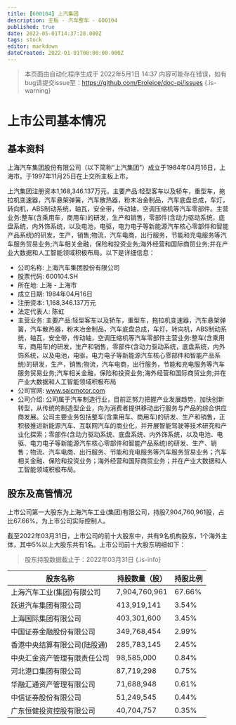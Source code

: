 ```yaml
---
title: [600104] 上汽集团
description: 主板 - 汽车整车 - 600104
published: true
date: 2022-05-01T14:37:28.000Z
tags: stock
editor: markdown
dateCreated: 2022-01-01T00:00:00.000Z
---
```


> 本页面由自动化程序生成于 2022年5月1日 14:37
> 内容可能存在错误，如有bug请提交issue至：https://github.com/Eroleice/doc-pi/issues
{.is-warning}

# 上市公司基本情况

## 基本资料

上海汽车集团股份有限公司（以下简称“上汽集团”）成立于1984年04月16日，上海市。于1997年11月25日在上交所主板上市。

上汽集团注册资本1,168,346.137万元，主要产品:轻型客车以及轿车，重型车，拖拉机变速器，汽车悬架弹簧，汽车散热器，粉末冶金制品，汽车底盘总成，车灯，转向机，ABS制动系统，轴瓦，安全带，传动轴，空调压缩机等汽车零部件。主营业务:整车(含乘用车，商用车)的研发，生产和销售，零部件(含动力驱动系统，底盘系统，内外饰系统，以及电池，电驱，电力电子等新能源汽车核心零部件和智能产品系统)的研发，生产，销售;物流，汽车电商，出行服务，节能和充电服务等汽车服务贸易业务;汽车相关金融，保险和投资业务;海外经营和国际商贸业务;并在产业大数据和人工智能领域积极布局。以下是详细信息：

- 公司名称: 上海汽车集团股份有限公司
- 股票代码: 600104.SH
- 所在地: 上海 - 上海市
- 成立日期: 1984年04月16日
- 注册资本: 1,168,346.137万元
- 法定代表人: 陈虹
- 主营业务: 主要产品:轻型客车以及轿车，重型车，拖拉机变速器，汽车悬架弹簧，汽车散热器，粉末冶金制品，汽车底盘总成，车灯，转向机，ABS制动系统，轴瓦，安全带，传动轴，空调压缩机等汽车零部件主营业务:整车(含乘用车，商用车)的研发，生产和销售，零部件(含动力驱动系统，底盘系统，内外饰系统，以及电池，电驱，电力电子等新能源汽车核心零部件和智能产品系统)的研发，生产，销售;物流，汽车电商，出行服务，节能和充电服务等汽车服务贸易业务;汽车相关金融，保险和投资业务;海外经营和国际商贸业务;并在产业大数据和人工智能领域积极布局
- 公司官网: www.saicmotor.com
- 公司介绍: 公司属于汽车制造行业，目前正努力把握产业发展趋势，加快创新转型，从传统的制造型企业，向为消费者提供移动出行服务与产品的综合供应商发展。公司主要业务包括整车(含乘用车、商用车)的研发、生产和销售，正积极推进新能源汽车、互联网汽车的商业化，并开展智能驾驶等技术研究和产业化探索；零部件(含动力驱动系统、底盘系统、内外饰系统，以及电池、电驱、电力电子等新能源汽车核心零部件和智能产品系统)的研发、生产、销售；物流、汽车电商、出行服务、节能和充电服务等汽车服务贸易业务；汽车相关金融、保险和投资业务；海外经营和国际商贸业务；并在产业大数据和人工智能领域积极布局。


## 股东及高管情况

上市公司第一大股东为上海汽车工业(集团)有限公司，持股7,904,760,961股，占比67.66%，为上市公司实际控制人。

截至2022年03月31日，上市公司的前十大股东中，共有9名机构股东，1个海外主体，其中5%以上大股东共有1名。上市公司前十大股东明细如下：

> 股东持股数据截止于：2022年03月31日
{.is-info}

| 股东名称 | 持股数量（股） | 持股比例 |
| --- | --- | --- |
| 上海汽车工业(集团)有限公司 | 7,904,760,961 | 67.66% |
| 跃进汽车集团有限公司 | 413,919,141 | 3.54% |
| 上海国际集团有限公司 | 403,301,600 | 3.45% |
| 中国证券金融股份有限公司 | 349,768,454 | 2.99% |
| 香港中央结算有限公司(陆股通) | 285,783,145 | 2.45% |
| 中央汇金资产管理有限责任公司 | 98,585,000 | 0.84% |
| 河北港口集团有限公司 | 87,719,298 | 0.75% |
| 华融汇通资产管理有限公司 | 71,688,948 | 0.61% |
| 中信证券股份有限公司 | 51,249,545 | 0.44% |
| 广东恒健投资控股有限公司 | 40,704,757 | 0.35% |




